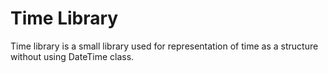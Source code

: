 # Time Library

Time library is a small library used for representation of time as a structure without using DateTime class.
